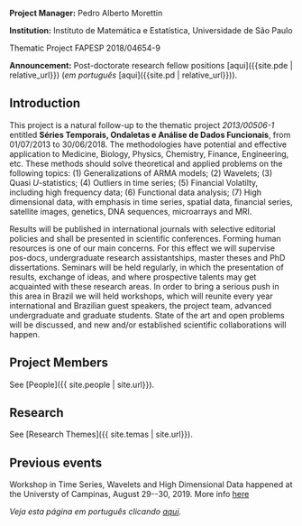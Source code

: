 ﻿---
# Feel free to add content and custom Front Matter to this file.
# To modify the layout, see https://jekyllrb.com/docs/themes/#overriding-theme-defaults
layout: default
---

**Project Manager:** Pedro Alberto Morettin

**Institution:** Instituto de Matemática e Estatística, Universidade de
São Paulo

Thematic Project FAPESP 2018/04654-9

**Announcement:** Post-doctorate research fellow positions [aqui]({{site.pde | relative_url}}) (*em português* [aqui]({{site.pd | relative_url}})).

## Introduction

This project is a natural follow-up to the thematic project
*2013/00506-1* entitled **Séries Temporais, Ondaletas e Análise de
Dados Funcionais**, from 01/07/2013 to 30/06/2018. The methodologies
have potential and effective application to Medicine, Biology, Physics,
Chemistry, Finance, Engineering, etc. These methods should solve
theoretical and applied problems on the following topics: (1)
Generalizations of ARMA models; (2) Wavelets; (3) Quasi *U*-statistics;
(4) Outliers in time series; (5) Financial Volatilty, including high
frequency data; (6) Functional data analysis; (7) High dimensional data,
with emphasis in time series, spatial data, financial series, satellite
images, genetics, DNA sequences, microarrays and MRI.

Results will be published in international journals with selective
editorial policies and shall be presented in scientific conferences.
Forming human resources is one of our main concerns. For this effect we
will supervise pos-docs, undergraduate research assistantships, master
theses and PhD dissertations. Seminars will be held regularly, in which
the presentation of results, exchange of ideas, and where prospective
talents may get acquainted with these research areas. In order to bring
a serious push in this area in Brazil we will held workshops, which will
reunite every year international and Brazilian guest speakers, the
project team, advanced undergraduate and graduate students. State of the
art and open problems will be discussed, and new and/or established
scientific collaborations will happen.

## Project Members

See [People]({{ site.people | site.url}}).

## Research

See [Research Themes]({{ site.temas | site.url}}).

## Previous events

Workshop in Time Series, Wavelets and High Dimensional Data happened at the Universty of Campinas, August 29--30, 2019. More info [here](workshop1.md)

*Veja esta página em português clicando [aqui](index.md).*
